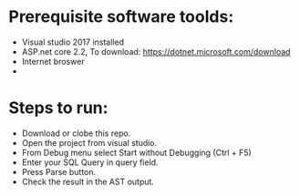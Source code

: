 # Prerequisite software toolds:
- Visual studio 2017 installed 
- ASP.net core 2.2, To download: https://dotnet.microsoft.com/download
- Internet broswer  
- 
# Steps to run:
- Download or clobe this repo.
- Open the project from visual studio.
- From Debug menu select Start without Debugging (Ctrl + F5)
- Enter your SQL Query in query field.
- Press Parse button.
- Check the result in the AST output.

